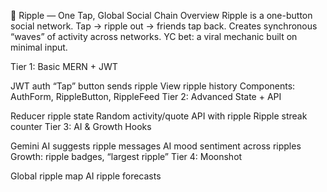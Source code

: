 🪩 Ripple — One Tap, Global Social Chain
Overview
Ripple is a one-button social network. Tap → ripple out → friends tap back. Creates synchronous “waves” of activity across networks.
YC bet: a viral mechanic built on minimal input.

Tier 1: Basic MERN + JWT

JWT auth
“Tap” button sends ripple
View ripple history
Components: AuthForm, RippleButton, RippleFeed
Tier 2: Advanced State + API

Reducer ripple state
Random activity/quote API with ripple
Ripple streak counter
Tier 3: AI & Growth Hooks

Gemini AI suggests ripple messages
AI mood sentiment across ripples
Growth: ripple badges, “largest ripple”
Tier 4: Moonshot

Global ripple map
AI ripple forecasts
